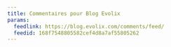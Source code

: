 ```yaml
---
title: Commentaires pour Blog Evolix
params:
  feedlink: https://blog.evolix.com/comments/feed/
  feedid: 168f7548805582cef4d8a7af55805262
---
```

